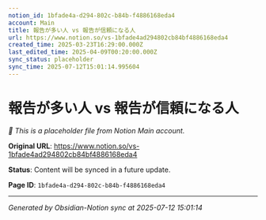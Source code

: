 ```yaml
---
notion_id: 1bfade4a-d294-802c-b84b-f4886168eda4
account: Main
title: 報告が多い人 vs 報告が信頼になる人
url: https://www.notion.so/vs-1bfade4ad294802cb84bf4886168eda4
created_time: 2025-03-23T16:29:00.000Z
last_edited_time: 2025-04-09T00:20:00.000Z
sync_status: placeholder
sync_time: 2025-07-12T15:01:14.995604
---
```


# 報告が多い人 vs 報告が信頼になる人

*🔄 This is a placeholder file from Notion Main account.*

**Original URL**: https://www.notion.so/vs-1bfade4ad294802cb84bf4886168eda4

**Status**: Content will be synced in a future update.

**Page ID**: `1bfade4a-d294-802c-b84b-f4886168eda4`

---

*Generated by Obsidian-Notion sync at 2025-07-12 15:01:14*
